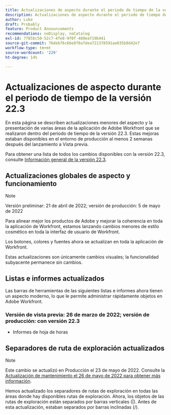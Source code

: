 ```yaml
---
title: Actualizaciones de aspecto durante el periodo de tiempo de la versión 22.3
description: Actualizaciones de aspecto durante el periodo de tiempo de la versión 22.3
author: Luke
draft: Probably
feature: Product Announcements
recommendations: noDisplay, noCatalog
exl-id: 7f85bc50-52c7-4fe8-9f0f-489eaf19b441
source-git-commit: 76deb76c66e8f8a7dea721378591ae035b8d42e7
workflow-type: tm+mt
source-wordcount: '229'
ht-degree: 14%

---
```


# Actualizaciones de aspecto durante el periodo de tiempo de la versión 22.3

En esta página se describen actualizaciones menores del aspecto y la presentación de varias áreas de la aplicación de Adobe Workfront que se realizaron dentro del periodo de tiempo de la versión 22.3. Estas mejoras estaban disponibles en el entorno de producción al menos 2 semanas después del lanzamiento a Vista previa.

Para obtener una lista de todos los cambios disponibles con la versión 22.3, consulte [Información general de la versión 22.3](../../../product-announcements/product-releases/22.3-release-activity/22-3-release-overview.md).

## Actualizaciones globales de aspecto y funcionamiento

>[!NOTE]
>
>Versión preliminar: 21 de abril de 2022; versión de producción: 5 de mayo de 2022

Para alinear mejor los productos de Adobe y mejorar la coherencia en toda la aplicación de Workfront, estamos lanzando cambios menores de estilo cosmético en toda la interfaz de usuario de Workfront.

Los botones, colores y fuentes ahora se actualizan en toda la aplicación de Workfront.

Estas actualizaciones son únicamente cambios visuales; la funcionalidad subyacente permanece sin cambios.

## Listas e informes actualizados

Las barras de herramientas de las siguientes listas e informes ahora tienen un aspecto moderno, lo que le permite administrar rápidamente objetos en Adobe Workfront.

### Versión de vista previa: 26 de marzo de 2022; versión de producción: con versión 22.3

* Informes de hoja de horas

## Separadores de ruta de exploración actualizados

>[!NOTE]
>
>Este cambio se actualizó en Producción el 23 de mayo de 2022. Consulte la [Actualización de mantenimiento el 26 de mayo de 2022 para obtener más información](https://one.workfront.com/s/article/Maintenance-Update-on-May-26-2022).

Hemos actualizado los separadores de rutas de exploración en todas las áreas donde hay disponibles rutas de exploración. Ahora, los objetos de las rutas de exploración están separados por barras verticales (|). Antes de esta actualización, estaban separados por barras inclinadas (/).

